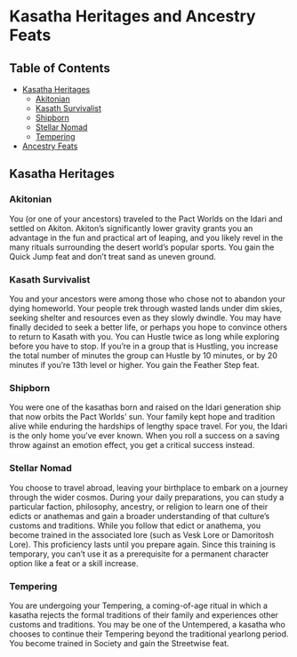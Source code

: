 # Kasatha Heritages and Ancestry Feats

## Table of Contents

* [Kasatha Heritages](#kasatha-heritages)
  * [Akitonian](#akitonian)
  * [Kasath Survivalist](#kasath-survivalist)
  * [Shipborn](#shipborn)
  * [Stellar Nomad](#stellar-nomad)
  * [Tempering](#tempering)
* [Ancestry Feats](#ancestry-feats)

## Kasatha Heritages

### Akitonian
You (or one of your ancestors) traveled to the Pact Worlds on the Idari and settled on Akiton. Akiton’s significantly lower gravity grants you an advantage in the fun and practical art of leaping, and you likely revel in the many rituals surrounding the desert world’s popular sports. You gain the Quick Jump feat and don’t treat sand as uneven ground.

### Kasath Survivalist
You and your ancestors were among those who chose not to abandon your dying homeworld. Your people trek through wasted lands under dim skies, seeking shelter and resources even as they slowly dwindle. You may have finally decided to seek a better life, or perhaps you hope to convince others to return to Kasath with you. You can Hustle twice as long while exploring before you have to stop. If you’re in a group that is Hustling, you increase the total number of minutes the group can Hustle by 10 minutes, or by 20 minutes if you’re 13th level or higher. You gain the Feather Step feat.

### Shipborn
You were one of the kasathas born and raised on the Idari generation ship that now orbits the Pact Worlds’ sun. Your family kept hope and tradition alive while enduring the hardships of lengthy space travel. For you, the Idari is the only home you’ve ever known. When you roll a success on a saving throw against an emotion effect, you get a critical success instead.

### Stellar Nomad
You choose to travel abroad, leaving your birthplace to embark on a journey through the wider cosmos. During your daily preparations, you can study a particular faction, philosophy, ancestry, or religion to learn one of their edicts or anathemas and gain a broader understanding of that culture’s customs and traditions. While you follow that edict or anathema, you become trained in the associated lore (such as Vesk Lore or Damoritosh Lore). This proficiency lasts until you prepare again. Since this training is temporary, you can’t use it as a prerequisite for a permanent character option like a feat or a skill increase.

### Tempering
You are undergoing your Tempering, a coming-of-age ritual in which a kasatha rejects the formal traditions of their family and experiences other customs and traditions. You may be one of the Untempered, a kasatha who chooses to continue their Tempering beyond the traditional yearlong period. You become trained in Society and gain the Streetwise feat. 
